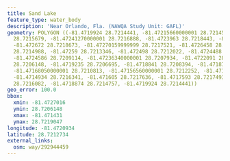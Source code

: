 ```yaml
---
title: Sand Lake
feature_type: water_body
description: 'Near Orlando, Fla. (NAWQA Study Unit: GAFL)'
geometry: POLYGON ((-81.4719924 28.7214441, -81.47215660000001 28.7214527, -81.47234039999999
  28.7215679, -81.47241270000001 28.7216888, -81.4723963 28.7218443, -81.4724619 28.7219047,
  -81.472672 28.7218673, -81.47270159999999 28.7217521, -81.4726458 28.7216226, -81.47264250000001
  28.7214988, -81.47259 28.7213346, -81.472498 28.7212022, -81.4724488 28.7210467,
  -81.4724586 28.7209114, -81.47236340000001 28.7207934, -81.4722091 28.7206955, -81.4720253
  28.7206148, -81.4719235 28.7206695, -81.4718841 28.7208394, -81.4718742 28.7209891,
  -81.47168050000001 28.7210813, -81.47156560000001 28.7212252, -81.471431 28.7213894,
  -81.4714934 28.7216341, -81.471605 28.7217636, -81.4717593 28.7217493, -81.4717922
  28.7216082, -81.4718874 28.7214757, -81.4719924 28.7214441))
geo_error: 100.0
bbox:
  xmin: -81.4727016
  ymin: 28.7206148
  xmax: -81.471431
  ymax: 28.7219047
longitude: -81.4720934
latitude: 28.7212734
external_links:
  osm: way/292944459
---
```

